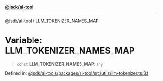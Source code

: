 [**@isdk/ai-tool**](../README.md)

***

[@isdk/ai-tool](../globals.md) / LLM\_TOKENIZER\_NAMES\_MAP

# Variable: LLM\_TOKENIZER\_NAMES\_MAP

> `const` **LLM\_TOKENIZER\_NAMES\_MAP**: `any`

Defined in: [@isdk/ai-tools/packages/ai-tool/src/utils/llm-tokenizer.ts:33](https://github.com/isdk/ai-tool.js/blob/209a87173b5eabb2f81db6ea9a6784f34c24e271/src/utils/llm-tokenizer.ts#L33)
